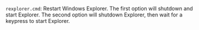 `rexplorer.cmd`: Restart Windows Explorer.
The first option will shutdown and start Explorer.
The second option will shutdown Explorer, then wait for a keypress to start Explorer.